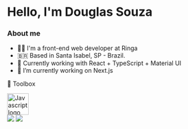 # Hello, I'm Douglas Souza

### About me
* :technologist: I'm a front-end web developer at Ringa
* :brazil: Based in Santa Isabel, SP - Brazil.
* :briefcase: Currently working with React + TypeScript + Material UI
* 🔭 I’m currently working on Next.js

🧰 Toolbox

<img src="https://cdn.worldvectorlogo.com/logos/logo-javascript.svg" alt="Javascript logo" width="50px" />

<br>

<div>
  <img src="https://github-readme-stats.vercel.app/api?username=douglas-ssouza&show_icons=true&theme=dark" />
  <img src="https://github-readme-stats.vercel.app/api/top-langs/?username=douglas-ssouza&layout=compact&theme=dark" />
</div>






<!--
**douglas-ssouza/douglas-ssouza** is a ✨ _special_ ✨ repository because its `README.md` (this file) appears on your GitHub profile.

Here are some ideas to get you started:

- 🔭 I’m currently working on ...
- 🌱 I’m currently learning ...
- 👯 I’m looking to collaborate on ...
- 🤔 I’m looking for help with ...
- 💬 Ask me about ...
- 📫 How to reach me: ...
- 😄 Pronouns: ...
- ⚡ Fun fact: ...
-->
